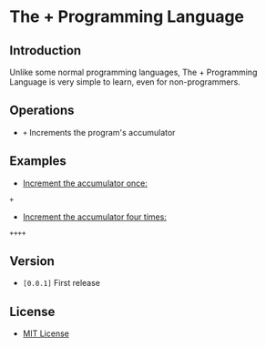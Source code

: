 # The + Programming Language

## Introduction
 Unlike some normal programming languages, The + Programming Language is very simple to learn, even for non-programmers.

## Operations
 - `+` Increments the program's accumulator

## Examples
 - [Increment the accumulator once:](ex/a.+)
```
+
```
 - [Increment the accumulator four times:](ex/b.+)
```
++++
```

## Version
 - `[0.0.1]` First release

## License
 - [MIT License](license.txt)
